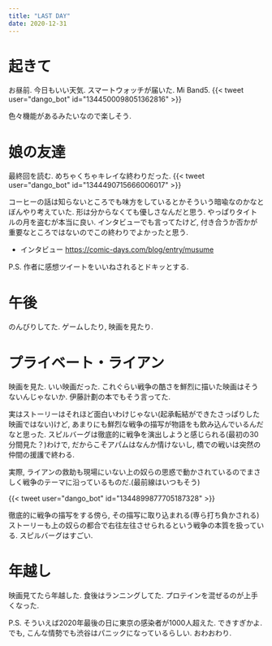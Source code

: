 ```yaml
---
title: "LAST DAY"
date: 2020-12-31
---
```


# 起きて
お昼前. 今日もいい天気. スマートウォッチが届いた. Mi Band5.
{{< tweet user="dango_bot" id="1344500098051362816" >}}

色々機能があるみたいなので楽しそう.

# 娘の友達
最終回を読む. めちゃくちゃキレイな終わりだった.
{{< tweet user="dango_bot" id="1344490715666006017" >}}

コーヒーの話は知らないところでも味方をしているとかそういう暗喩なのかなとぼんやり考えていた. 形は分からなくても優しさなんだと思う. やっぱりタイトルの月を盗むが本当に良い. インタビューでも言ってたけど, 付き合うか否かが重要なところではないのでこの終わりでよかったと思う.

- インタビュー https://comic-days.com/blog/entry/musume

P.S. 作者に感想ツイートをいいねされるとドキッとする.

# 午後
のんびりしてた. ゲームしたり, 映画を見たり.

# プライベート・ライアン
映画を見た. いい映画だった. これぐらい戦争の酷さを鮮烈に描いた映画はそうないんじゃないか. 伊藤計劃の本でもそう言ってた.

実はストーリーはそれほど面白いわけじゃない(起承転結ができたさっぱりした映画ではない)けど, あまりにも鮮烈な戦争の描写が物語をも飲み込んでいるんだなと思った. スピルバーグは徹底的に戦争を演出しようと感じられる(最初の30分間見た？)わけで, だからこそアパムはなんか情けないし, 橋での戦いは突然の仲間の援護で終わる.

実際, ライアンの救助も現場にいない上の奴らの思惑で動かされているのでまさしく戦争のテーマに沿っているものだ.(最前線はいつもそう)

{{< tweet user="dango_bot" id="1344899877705187328" >}}

徹底的に戦争の描写をする傍ら, その描写に取り込まれる(専ら打ち負かされる)ストーリーも上の奴らの都合で右往左往させられるという戦争の本質を扱っている. スピルバーグはすごい.

# 年越し
映画見てたら年越した. 食後はランニングしてた. プロテインを混ぜるのが上手くなった.

P.S. そういえば2020年最後の日に東京の感染者が1000人超えた. できすぎかよ. でも, こんな情勢でも渋谷はパニックになっているらしい. おわおわり.